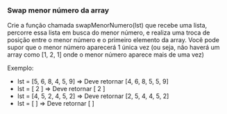 ### Swap menor número da array ###

Crie a função chamada swapMenorNumero(lst) que recebe uma lista, percorre essa lista em busca do menor número, e realiza uma troca de posição entre o menor número e o primeiro elemento da array. Você pode supor que o menor número aparecerá 1 única vez (ou seja, não haverá um array como [1, 2, 1] onde o menor número aparece mais de uma vez)

Exemplo:

* lst = [5, 6, 8, 4, 5, 9] =\> Deve retornar [4, 6, 8, 5, 5, 9]
* lst = [ 2 ] =\> Deve retornar [ 2 ]
* lst = [4, 5, 2, 4, 5, 2] =\> Deve retornar [2, 5, 4, 4, 5, 2]
* lst = [ ] =\> Deve retornar [ ]